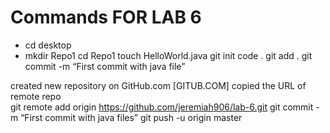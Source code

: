 # Commands FOR LAB 6

- cd desktop
- mkdir Repo1
cd Repo1
touch HelloWorld.java
git init
code . 
git add .
git commit -m “First commit with java file”

created new repository on GitHub.com
[GITUB.COM] copied the URL of remote repo  
git remote add origin https://github.com/jeremiah906/lab-6.git
git commit -m “First commit with java files”
git push -u origin master

